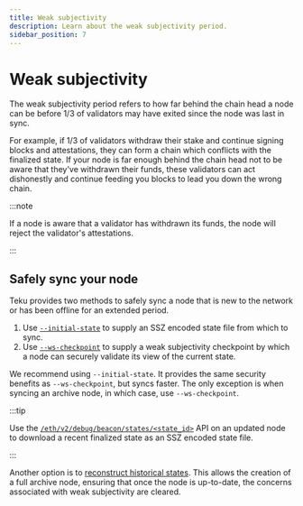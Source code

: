 ```yaml
---
title: Weak subjectivity
description: Learn about the weak subjectivity period.
sidebar_position: 7
---
```


# Weak subjectivity

The weak subjectivity period refers to how far behind the chain head a node can be before 1/3 of validators may have exited since the node was last in sync.

For example, if 1/3 of validators withdraw their stake and continue signing blocks and attestations, they can form a chain which conflicts with the finalized state. If your node is far enough behind the chain head not to be aware that they've withdrawn their funds, these validators can act dishonestly and continue feeding you blocks to lead you down the wrong chain.

:::note

If a node is aware that a validator has withdrawn its funds, the node will reject the validator's attestations.

:::

## Safely sync your node

Teku provides two methods to safely sync a node that is new to the network or has been offline for an extended period.

1. Use [`--initial-state`](../reference/cli/index.md#initial-state) to supply an SSZ encoded state file from which to sync.
2. Use [`--ws-checkpoint`](../reference/cli/index.md#ws-checkpoint) to supply a weak subjectivity checkpoint by which a node can securely validate its view of the current state.

We recommend using `--initial-state`. It provides the same security benefits as `--ws-checkpoint`, but syncs faster. The only exception is when syncing an archive node, in which case, use `--ws-checkpoint`.

:::tip

Use the [`/eth/v2/debug/beacon/states/<state_id>`](https://consensys.github.io/teku/#operation/getEthV2DebugBeaconStatesWithState_id) API on an updated node to download a recent finalized state as an SSZ encoded state file.

:::

Another option is to [reconstruct historical states](../how-to/reconstruct-historical-states.md).
This allows the creation of a full archive node, ensuring that once the node is
up-to-date, the concerns associated with weak subjectivity are cleared.
